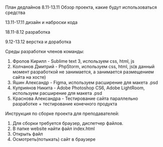 
План дедлайнов
8.11-13.11 Обзор проекта, какие будут использоваться средства
 
13.11-17.11 дизайн и наброски кода

18.11-8.12 разработка

9.12-13.12 верстка и доработка

Среды разработки членов команды:
1. Фролов Кирилл - Sublime text 3, используем css, html, js
2. Колчанов Дмитрий - PhpStorm, используем css, html, js(в данный момент разработкой не занимается, а занимается размещением сайта на хосте)
3. Яшин Александр - Figma, используем расширение для макета .psd
4. Куприянов Никита - Adobe Photoshop CS6, Adobe LightRoom, используем расширение для макета .psd
5. Краснова Александра - Тестирование сайта параллельно разработке + тестирование конечного продукта

Инструкция по сборке проекта для преподавателей:
1. Для сборки требуется браузер, диспетчер файлов.
2. В папке website найти файл index.html
3. Открыть файл
4. Осмотреть(потыкать) сайт в браузере
